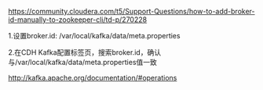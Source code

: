 
https://community.cloudera.com/t5/Support-Questions/how-to-add-broker-id-manually-to-zookeeper-cli/td-p/270228

1.设置broker.id: 
/var/local/kafka/data/meta.properties

2.在CDH Kafka配置标签页，搜索broker.id，确认与/var/local/kafka/data/meta.properties值一致

http://kafka.apache.org/documentation/#operations
